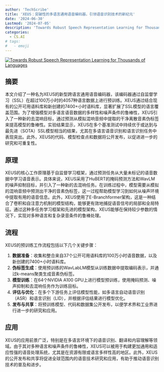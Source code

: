 ```yaml
---
author: 'TechScribe'
title: 'XEUS：突破性的多语言通用语音编码器，引领语音识别技术的新纪元'
date: '2024-06-30'
Lastmod: '2024-07-05'
description: 'Towards Robust Speech Representation Learning for Thousands of Languages'
categories:
  - CS.AI
# tags:
#   - emoji
---
```


[![Towards Robust Speech Representation Learning for Thousands of Languages](https://arxiv-research-1301205113.cos.ap-guangzhou.myqcloud.com/images/2407.00837v2.pdf_0.jpg)](https://arxiv.org/abs/2407.00837v2)

## 摘要

本文介绍了一种名为XEUS的新型跨语言通用语音编码器，该编码器通过自监督学习（SSL）在超过100万小时的4057种语言数据上进行预训练。XEUS通过结合现有的公开可用语料库和新创建的7400+小时语料库，显著扩展了SSL模型的语言覆盖范围。为了增强模型对多语言语音数据的多样性和噪声条件的鲁棒性，XEUS引入了一种新的去混响目标，通过预测从模拟混响音频中提取的干净离散音素伪标签来提高模型的鲁棒性。实验结果显示，XEUS在多个基准测试中持续优于或达到与最先进（SOTA）SSL模型相当的结果，尤其在多语言语音识别和语言识别任务中表现突出。此外，XEUS的代码、模型检查点和数据将公开发布，以促进进一步的研究和可重复性。<!--more-->

## 原理

XEUS的核心工作原理基于自监督学习框架，通过预测任务从大量未标记的语音数据中学习语音表示。具体来说，XEUS采用了HuBERT的掩码预测方法和WavLM的噪声抑制目标，并引入了一种新的去混响任务。在训练过程中，模型需要从模拟的混响音频中预测出干净的音素伪标签，这一过程帮助模型学习到如何从噪声环境中提取有用的语音信息。此外，XEUS使用了E-Branchformer架构，这是一种结合了卷积和自注意力机制的模型结构，能够更有效地捕捉语音信号的局部和全局特征。通过这种多任务学习框架和先进的模型架构，XEUS能够在保持较少参数的情况下，实现对多种语言和复杂录音条件的鲁棒处理。

## 流程

XEUS的预训练工作流程包括以下几个关键步骤：
1. **数据准备**：收集和整合来自37个公开可用语料库的100万小时语音数据，以及新创建的7400+小时语料库。
2. **伪标签生成**：使用预训练的WavLabLM模型从训练数据中提取编码表示，并通过k-means聚类生成音素伪标签。
3. **模型训练**：在64个NVIDIA A100 GPU上进行模型预训练，使用掩码预测、噪声抑制和去混响任务作为训练目标。
4. **评估与优化**：在多个下游任务上评估模型性能，如多语言自动语音识别（ASR）和语言识别（LID），并根据评估结果进行模型优化。
5. **发布与共享**：将预训练模型、代码和数据集公开发布，以便学术界和工业界进行进一步的研究和应用。

## 应用

XEUS的应用前景广泛，特别是在多语言环境下的语音识别、翻译和内容理解等领域。由于其对多种语言和噪声条件的鲁棒性，XEUS可以被用于构建更加通用和适应性强的语音处理系统，尤其是在资源有限或语言多样性高的地区。此外，XEUS的公开发布和共享将促进全球范围内的语音技术研究和应用，有助于推动语音识别技术的普及和进步。